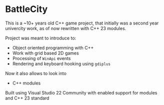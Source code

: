 # BattleCity

This is a ~10+ years old C++ game project, that initially was a second year univercity work, as of now rewritten with C++ 23 modules. 

Project was meant to introduce to:
- Object oriented programming with C++
- Work with grid based 2D games
- Processing of `WinApi` events
- Rendering and keyboard hooking using `gdiplus`

Now it also allows to look into
- C++ modules

Built using Visual Studio 22 Community with enabled support for modules and C++ 23 standard
